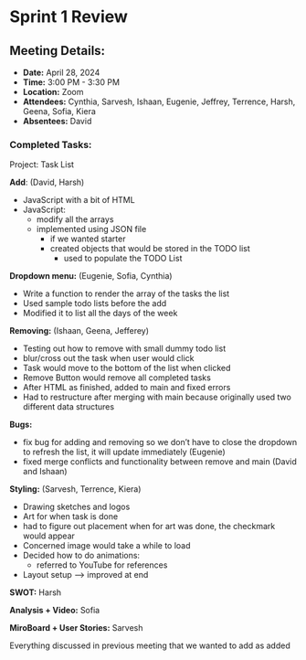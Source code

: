 # Sprint 1 Review

## Meeting Details:

- **Date:** April 28, 2024
- **Time:** 3:00 PM - 3:30 PM
- **Location:** Zoom
- **Attendees:** Cynthia, Sarvesh, Ishaan, Eugenie, Jeffrey, Terrence, Harsh, Geena, Sofia, Kiera
- **Absentees:** David

### Completed Tasks:

Project: Task List

**Add**: (David, Harsh)

- JavaScript with a bit of HTML
- JavaScript:
  - modify all the arrays
  - implemented using JSON file
    - if we wanted starter
    - created objects that would be stored in the TODO list
      - used to populate the TODO List

**Dropdown menu:** (Eugenie, Sofia, Cynthia)

- Write a function to render the array of the tasks the list
- Used sample todo lists before the add
- Modified it to list all the days of the week

**Removing:** (Ishaan, Geena, Jefferey)

- Testing out how to remove with small dummy todo list
- blur/cross out the task when user would click
- Task would move to the bottom of the list when clicked
- Remove Button would remove all completed tasks
- After HTML as finished, added to main and fixed errors
- Had to restructure after merging with main because originally used two different data structures

**Bugs:**

- fix bug for adding and removing so we don’t have to close the dropdown to refresh the list, it will update immediately (Eugenie)
- fixed merge conflicts and functionality between remove and main (David and Ishaan)

**Styling:** (Sarvesh, Terrence, Kiera)

- Drawing sketches and logos
- Art for when task is done
- had to figure out placement when for art was done, the checkmark would appear
- Concerned image would take a while to load
- Decided how to do animations:
  - referred to YouTube for references
- Layout setup —> improved at end

**SWOT:** Harsh

**Analysis + Video:** Sofia

**MiroBoard + User Stories:** Sarvesh

Everything discussed in previous meeting that we wanted to add as added
